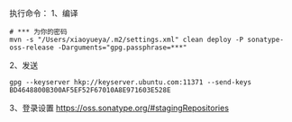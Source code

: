 执行命令：
1、编译
```shell script
# *** 为你的密码
mvn -s "/Users/xiaoyueya/.m2/settings.xml" clean deploy -P sonatype-oss-release -Darguments="gpg.passphrase=***"
```

2、发送
```shell script
gpg --keyserver hkp://keyserver.ubuntu.com:11371 --send-keys BD4648800B300AF5EF52F67010A8E971603E528E
```

3、登录设置
https://oss.sonatype.org/#stagingRepositories
